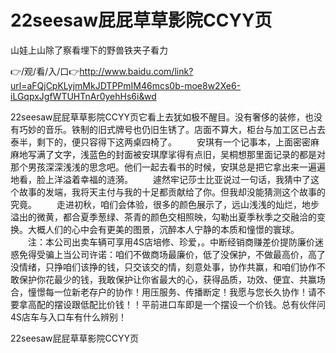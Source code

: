 # 22seesaw屁屁草草影院CCYY页
山娃上山除了察看埋下的野兽铁夹子看力

👉/观/看/入/口👉http://www.baidu.com/link?url=aFQjCpKLyjmMkJDTPPmIM46mcs0b-moe8w2Xe6-iLGqpxJgfWTUHTnAr0yehHs6i&wd

22seesaw屁屁草草影院CCYY页它看上去犹如极不醒目。没有奢侈的装修，也没有巧妙的音乐。铁制的旧式牌号也仍旧生锈了。店面不算大，柜台与加工区已占去泰半，剩下的，便只容得下这两桌四椅了。
　　安琪有一个记事本，上面密密麻麻地写满了文字，浅蓝色的封面被安琪摩挲得有点旧，吴桐想那里面记录的都是对那个男孩深深浅浅的思念吧。他们一起去看书的时候，安琪总是把它拿出来一遍遍地看，脸上洋溢着幸福的涟漪。
　　遽然牢记莎士比亚说过一句话，我猜中了这个故事的发端，我将天主付与我的十足都贡献给了你。但我却没能猜测这个故事的究竟。
　　走进初秋，咱们会体验，很多的颜色展示了，远山浅浅的灿烂，地步溢出的微黄，都合夏季葱绿、茶青的颜色交相照映，勾勒出夏季秋季之交融洽的变换。大概人们的心中会有更美的图景，沉醉本人宁静的本质和憧憬的寰球。
　　注：本公司出卖车辆可享用4S店培修、珍爱，。中断经销商赚差价提防廉价迷惑免得受骗上当公司许诺：咱们不做商场最廉价，低了没保护，不做最高价，高了没情绪，只挣咱们该挣的钱，只交该交的情，刻意处事，协作共赢，和咱们协作不敢保护你花最少的钱，我敢保护让你省最大的心，获得品质，功效、便宜、共赢场合，憧憬每一位新老存户的协作！用压服务、传播断定！我愿与您长久协作！请不要拿高配的摆设跟低配比价钱！！平前进口车即是一个摆设一个价钱。总有伙伴问4S店车与入口车有什么辨别！

22seesaw屁屁草草影院CCYY页

